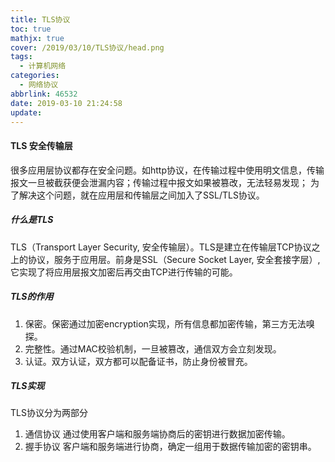 ```yaml
---
title: TLS协议
toc: true
mathjx: true
cover: /2019/03/10/TLS协议/head.png
tags:
  - 计算机网络
categories:
  - 网络协议
abbrlink: 46532
date: 2019-03-10 21:24:58
update:
---
```


#### TLS 安全传输层
很多应用层协议都存在安全问题。如http协议，在传输过程中使用明文信息，传输报文一旦被截获便会泄漏内容；传输过程中报文如果被篡改，无法轻易发现；
为了解决这个问题，就在应用层和传输层之间加入了SSL/TLS协议。

##### 什么是TLS
TLS（Transport Layer Security, 安全传输层）。TLS是建立在传输层TCP协议之上的协议，服务于应用层。前身是SSL（Secure Socket Layer, 安全套接字层）,它实现了将应用层报文加密后再交由TCP进行传输的可能。

##### TLS的作用
1. 保密。保密通过加密encryption实现，所有信息都加密传输，第三方无法嗅探。
2. 完整性。通过MAC校验机制，一旦被篡改，通信双方会立刻发现。
3. 认证。双方认证，双方都可以配备证书，防止身份被冒充。

##### TLS实现
TLS协议分为两部分
1. 通信协议
    通过使用客户端和服务端协商后的密钥进行数据加密传输。
2. 握手协议
    客户端和服务端进行协商，确定一组用于数据传输加密的密钥串。
